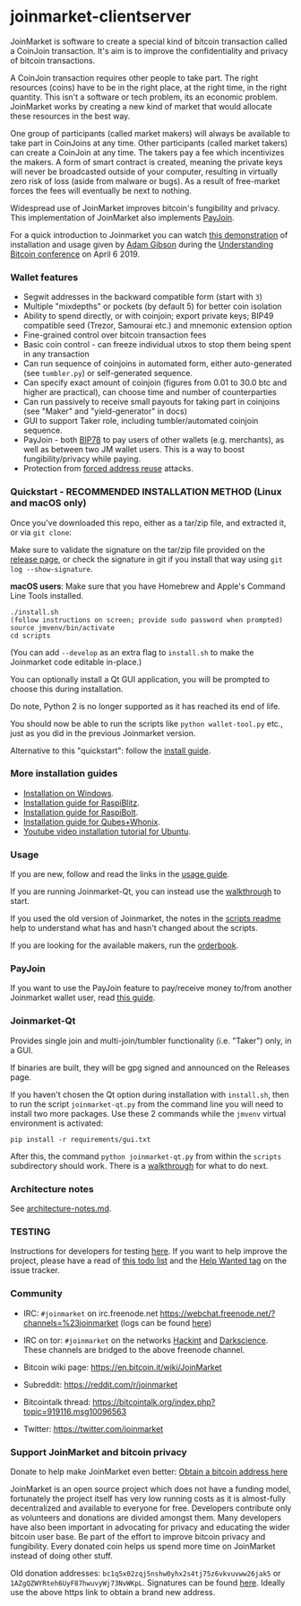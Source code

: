 # joinmarket-clientserver

JoinMarket is software to create a special kind of bitcoin transaction called a CoinJoin transaction. It's aim is to improve the confidentiality and privacy of bitcoin transactions.

A CoinJoin transaction requires other people to take part. The right resources (coins) have to be in the right place, at the right time, in the right quantity. This isn't a software or tech problem, its an economic problem. JoinMarket works by creating a new kind of market that would allocate these resources in the best way.

One group of participants (called market makers) will always be available to take part in CoinJoins at any time. Other participants (called market takers) can create a CoinJoin at any time. The takers pay a fee which incentivizes the makers. A form of smart contract is created, meaning the private keys will never be broadcasted outside of your computer, resulting in virtually zero risk of loss (aside from malware or bugs). As a result of free-market forces the fees will eventually be next to nothing.

Widespread use of JoinMarket improves bitcoin's fungibility and privacy. This implementation of JoinMarket also implements [PayJoin](https://en.bitcoin.it/wiki/PayJoin).

For a quick introduction to Joinmarket you can watch [this demonstration](https://youtu.be/hwmvZVQ4C4M) of installation and usage given by [Adam Gibson](https://github.com/AdamISZ) during the [Understanding Bitcoin conference](https://understandingbtc.com/) on April 6 2019.

### Wallet features

* Segwit addresses in the backward compatible form (start with `3`)
* Multiple "mixdepths" or pockets (by default 5) for better coin isolation
* Ability to spend directly, or with coinjoin; export private keys; BIP49 compatible seed (Trezor, Samourai etc.) and mnemonic extension option
* Fine-grained control over bitcoin transaction fees
* Basic coin control - can freeze individual utxos to stop them being spent in any transaction
* Can run sequence of coinjoins in automated form, either auto-generated (see `tumbler.py`) or self-generated sequence.
* Can specify exact amount of coinjoin (figures from 0.01 to 30.0 btc and higher are practical), can choose time and number of counterparties
* Can run passively to receive small payouts for taking part in coinjoins (see "Maker" and "yield-generator" in docs)
* GUI to support Taker role, including tumbler/automated coinjoin sequence.
* PayJoin - both [BIP78](https://github.com/bitcoin/bips/blob/master/bip-0078.mediawiki) to pay users of other wallets (e.g. merchants), as well as between two JM wallet users. This is a way to boost fungibility/privacy while paying.
* Protection from [forced address reuse](https://en.bitcoin.it/wiki/Privacy#Forced_address_reuse) attacks.

### Quickstart - RECOMMENDED INSTALLATION METHOD (Linux and macOS only)

Once you've downloaded this repo, either as a tar/zip file, and extracted it, or via `git clone`:

Make sure to validate the signature on the tar/zip file provided on the [release page](https://github.com/Joinmarket-Org/joinmarket-clientserver/releases),
or check the signature in git if you install that way using `git log --show-signature`.

**macOS users**: Make sure that you have Homebrew and Apple's Command Line Tools installed.

    ./install.sh
    (follow instructions on screen; provide sudo password when prompted)
    source jmvenv/bin/activate
    cd scripts

(You can add `--develop` as an extra flag to `install.sh` to make the Joinmarket code editable in-place.)

You can optionally install a Qt GUI application, you will be prompted to choose this during installation.

Do note, Python 2 is no longer supported as it has reached its end of life.

You should now be able to run the scripts like `python wallet-tool.py` etc., just as you did in the previous Joinmarket version.

Alternative to this "quickstart": follow the [install guide](docs/INSTALL.md).

### More installation guides

* [Installation on Windows](docs/INSTALL.md#installation-on-windows).
* [Installation guide for RaspiBlitz](https://github.com/openoms/bitcoin-tutorials/blob/master/joinmarket/README.md).
* [Installation guide for RaspiBolt](https://github.com/kristapsk/raspibolt-extras/blob/master/joinmarket.md).
* [Installation guide for Qubes+Whonix](https://github.com/qubenix/qubes-whonix-bitcoin/blob/master/1_joinmarket.md).
* [Youtube video installation tutorial for Ubuntu](https://www.youtube.com/watch?v=zTCC86IUzWo).

### Usage

If you are new, follow and read the links in the [usage guide](docs/USAGE.md).

If you are running Joinmarket-Qt, you can instead use the [walkthrough](docs/JOINMARKET-QT-GUIDE.md) to start.

If you used the old version of Joinmarket, the notes in the [scripts readme](scripts/README.md) help to understand what has and hasn't changed about the scripts.

If you are looking for the available makers, run the [orderbook](docs/orderbook.md).

### PayJoin

If you want to use the PayJoin feature to pay/receive money to/from another Joinmarket wallet user, read [this guide](docs/PAYJOIN.md).

### Joinmarket-Qt

Provides single join and multi-join/tumbler functionality (i.e. "Taker") only, in a GUI.

If binaries are built, they will be gpg signed and announced on the Releases page.

If you haven't chosen the Qt option during installation with `install.sh`, then to run the script `joinmarket-qt.py` from the command line you will need to install two more packages.  Use these 2 commands while the `jmvenv` virtual environment is activated:

```
pip install -r requirements/gui.txt
```
After this, the command `python joinmarket-qt.py` from within the `scripts` subdirectory should work.
There is a [walkthrough](docs/JOINMARKET-QT-GUIDE.md) for what to do next.

### Architecture notes

See [architecture-notes.md](docs/architecture-notes.md).

### TESTING

Instructions for developers for testing [here](docs/TESTING.md). If you want to help improve the project, please have a read of [this todo list](docs/TODO.md) and the [Help Wanted tag](https://github.com/JoinMarket-Org/joinmarket-clientserver/issues?q=is%3Aissue+is%3Aopen+label%3A%22help+wanted%22) on the issue tracker.

### Community

+ IRC: `#joinmarket` on irc.freenode.net https://webchat.freenode.net/?channels=%23joinmarket (logs can be found [here](http://gnusha.org/joinmarket/))

+ IRC on tor: `#joinmarket` on the networks [Hackint](https://www.hackint.org/) and [Darkscience](https://www.darkscience.net/). These channels are bridged to the above freenode channel.

+ Bitcoin wiki page: https://en.bitcoin.it/wiki/JoinMarket

+ Subreddit: https://reddit.com/r/joinmarket

+ Bitcointalk thread: https://bitcointalk.org/index.php?topic=919116.msg10096563

+ Twitter: https://twitter.com/joinmarket

### Support JoinMarket and bitcoin privacy

Donate to help make JoinMarket even better: [Obtain a bitcoin address here](https://bitcoinprivacy.me/joinmarket-donations)

JoinMarket is an open source project which does not have a funding model, fortunately the project itself has very low running costs as it is almost-fully decentralized and available to everyone for free. Developers contribute only as volunteers and donations are divided amongst them. Many developers have also been important in advocating for privacy and educating the wider bitcoin user base. Be part of the effort to improve bitcoin privacy and fungibility. Every donated coin helps us spend more time on JoinMarket instead of doing other stuff.

Old donation addresses: `bc1q5x02zqj5nshw0yhx2s4tj75z6vkvuvww26jak5` or `1AZgQZWYRteh6UyF87hwuvyWj73NvWKpL`. Signatures can be found [here](docs/signed-donation-address.txt).
Ideally use the above https link to obtain a brand new address.
